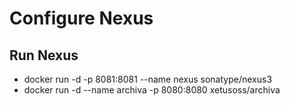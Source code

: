 # Configure Nexus

## Run Nexus

- docker run -d -p 8081:8081 --name nexus sonatype/nexus3
- docker run -d --name archiva -p 8080:8080 xetusoss/archiva